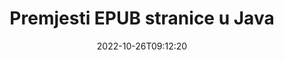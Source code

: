 ---
############################# Static ############################
layout: "auto-gen-merger"
date: 2022-10-26T09:12:20
draft: false
otherformats: html mht mhtml odp ods odt one otp ott pdf pps ppsx ppt pptx rtf tex

############################# Head ############################
head_title: "Premjesti EPUB stranice u Java"
head_description: "Premjestite stranice unutar EPUB dokumenta u Java na bilo koje mjesto pomoću API-ja za spajanje dokumenata."

############################# Header ############################
title: "Premjesti EPUB stranice u Java"
description: "Premjesti EPUB stranice s nekoliko redaka Java koda."
bg_image: "https://cms.admin.containerize.com/templates/aspose/App_Themes/V3/images/bg/header1.png"
bg_overlay: false
button:
    enable: true
    icon: "fas fa-arrow-down"
    label: "Preuzmite besplatnu probnu verziju"
    link: "https://downloads.groupdocs.com/merger/java"

############################# SubMenu ############################
submenu:
    enable: true

    left:
        img_alt: "GroupDocs.Merger for Java"
        image: "https://cms.admin.containerize.com/templates/groupdocs/images/product-logos/90x90-noborder/groupdocs-merger-java.png"
        product: "GroupDocs.Merger"
        platform: "Java"

    middle:
        button:

            # button loop
            - link: "https://apireference.groupdocs.com/merger/java"
              text: "API Referenca"

            # button loop
            - link: "https://github.com/groupdocs-merger"
              text: "Primjeri koda"

            # button loop
            - link: "https://products.groupdocs.app/merger/family"
              text: "Demo snimke uživo"

            # button loop
            - link: "https://purchase.groupdocs.com/pricing/merger/java"
              text: "Cijene"

    right:
        link_download: "https://downloads.groupdocs.com/merger"
        link_learn: "https://docs.groupdocs.com/merger/java"
        link_buy: "https://purchase.groupdocs.com"

############################# About ############################
about:
    enable: true
    title: "O GroupDocs.Merger for Java API-ju"
    content: |
        [GroupDocs.Merger for Java](/hr/merger/java/) nudi jednostavno rješenje za sigurno spajanje i dijeljenje između širokog raspona formata dokumenata uključujući PDF, Microsoft Office (Word, Excel, PowerPoint , OneNote), OpenDocument, HTML, slike i mnoge druge unutar Java aplikacija. Dodavanjem samo nekoliko redaka koda izvedite nekoliko operacija dokumenta kao što su premještanje, uklanjanje, rotacija, zamjena, izdvajanje ili promjena orijentacije stranica unutar dokumenata. API za spajanje dokumenata također podržava pregled stranica dokumenta kao slike za analizu strukture dokumenta, oblikovanja i sadržaja na stranici.
        
        GroupDocs.Merger API pravi je izbor za korporativna rješenja koja trebaju značajke premještanja stranica datoteka. Ovi API-ji dobro su podržani na svim glavnim operativnim sustavima i platformama uključujući J2SE 7.0 (1.7), J2SE 8.0 (1.8), Java 10.

############################# Steps ############################
steps:
    enable: true
    title_left: "Premjesti EPUB stranice datoteke u Java"
    content_left: |
        [GroupDocs.Merger for Java](/hr/merger/java/) olakšava Java programerima premještanje stranica unutar EPUB datoteke implementacijom nekoliko jednostavnih koraka .
        
        * Inicijalizirajte **MoveOptions** da odredite trenutni i novi broj stranica.
        * Stvorite novu instancu **Merger** i proslijedite putanju izvornog dokumenta kao parametar konstruktora.
        * Pozovite **movePage** i proslijedite objekt **MoveOptions**.
        * Pozovite **Save** i odredite put datoteke za spremanje rezultirajućeg dokumenta.

    title_right: "Zahtjevi sustava"
    content_right: |
        GroupDocs.Merger for Java API-ji podržani su na svim glavnim platformama i operativnim sustavima. Prije izvršavanja koda u nastavku, provjerite imate li sljedeće preduvjete instalirane na vašem sustavu.

        * Operativni sustavi: Microsoft Windows, Linux, MacOS
        * Razvojna okruženja: NetBeans, IntelliJ IDEA, Eclipse
        * Okviri: J2SE 7.0 (1.7), J2SE 8.0 (1.8), Java 10
        * Preuzmite najnoviju verziju GroupDocs.Merger for Java s [Maven](https://repository.groupdocs.com/webapp/#/artifacts/browse/tree/General/repo/com/groupdocs/groupdocs-merger)
         
    code: |
     {{% merger/additional-styles %}}
     {{< merger/code-merger title="Kako premjestiti EPUB stranice datoteke koristeći Java primjer koda">}}

        ```java    
        // Premjesti EPUB stranice datoteke pomoću API-ja GroupDocs.Merger
        int pageNumber = 6;
        int newPageNumber = 1;

        // Inicijalizirajte klasu MoveOptions da odredite trenutni i novi broj stranica
        MoveOptions moveOptions = new MoveOptions(pageNumber, newPageNumber);

        // Instancirajte spajanje s ulaznim EPUB dokumentom
        Merger merger = new Merger("input.epub");

        // Pozovite metodu movePage i proslijedite joj objekt MoveOptions
        merger.movePage(moveOptions);
    
        // Pozovite metodu spremanja i proslijedite željenu stazu datoteke za spremanje izlaznog dokumenta
        merger.save("output.epub");
        ```
     {{< /merger/code-merger >}}

############################# Demos ############################
demos:
    enable: true
    title: "Demonstracije uživo - premjesti EPUB stranice na mrežu"
    content: |
       Premjestite EPUB stranice datoteke upravo sada posjetom [GroupDocs.Merger Live Demos](https://products.groupdocs.app/splitter/move-pages/epub) web stranice.
       Demo uživo ima sljedeće prednosti.
        
############################# About Formats ############################
about_formats:
    enable: true

############################# More Formats ############################
more_formats:
    enable: true
    title: "Premjestite stranice drugih formata dokumenata"
    content: |
        Java dokumentira API za spajanje i dijeljenje za formate datoteka i slike. Premjestite neke od popularnih formata datoteka kako je navedeno u nastavku.

############################# Back to top ###############################
back_to_top:
    enable: true
---